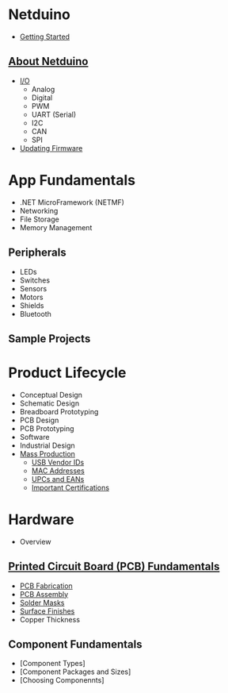 # Netduino
 * [Getting Started](Legacy_Netduino/Getting_Started)

## [About Netduino](Legacy_Netduino/About)
 * [I/O](Legacy_Netduino/About/Input_Output)
   * Analog
   * Digital
   * PWM
   * UART (Serial)
   * I2C
   * CAN
   * SPI
 * [Updating Firmware](Legacy_Netduino/About/Updating_Firmware)

# App Fundamentals
 * .NET MicroFramework (NETMF)
 * Networking
 * File Storage
 * Memory Management

## Peripherals
 * LEDs
 * Switches
 * Sensors
 * Motors
 * Shields
 * Bluetooth

## Sample Projects

# Product Lifecycle

 * Conceptual Design
 * Schematic Design
 * Breadboard Prototyping
 * PCB Design
 * PCB Prototyping
 * Software
 * Industrial Design
 * [Mass Production](Product_Design_Lifecycle/Mass_Production)
   * [USB Vendor IDs](Product_Design_Lifecycle/Mass_Production/USB_VendorIDs)
   * [MAC Addresses](Product_Design_Lifecycle/Mass_Production/MAC_Addresses)
   * [UPCs and EANs](Product_Design_Lifecycle/Mass_Production/UPCs_EANs)
   * [Important Certifications](Product_Design_Lifecycle/Mass_Production/Certifications)

# Hardware

 * Overview

## [Printed Circuit Board (PCB) Fundamentals](Hardware/PCBs)
   * [PCB Fabrication](Hardware/PCBs/Fabrication)
   * [PCB Assembly](Hardware/PCBs/Assembly)
   * [Solder Masks](Hardware/PCBs/Solder_Masks)
   * [Surface Finishes](Hardware/PCBs/Surface_Finishes)
   * Copper Thickness

## Component Fundamentals
   * [Component Types]
   * [Component Packages and Sizes]
   * [Choosing Componennts]


 
